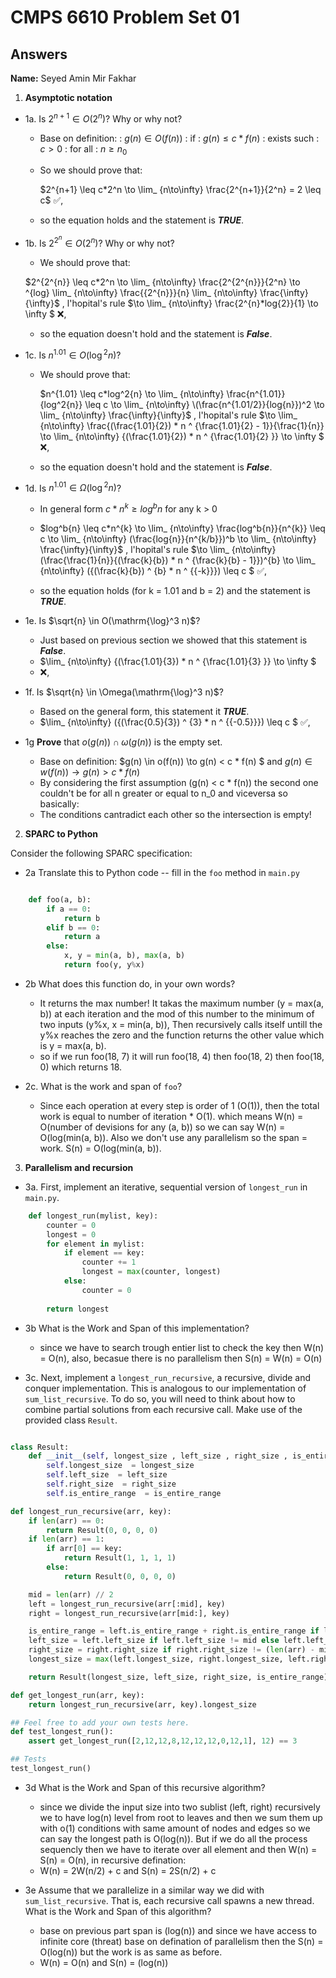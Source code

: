   # CMPS 6610 Problem Set 01
## Answers

**Name:** Seyed Amin Mir Fakhar


1. **Asymptotic notation**

  - 1a. Is $2^{n+1} \in O(2^n)$? Why or why not?
    - Base on definition: \: $g(n) \in O(f(n))$ \: if  \: $g(n) \leq c*f(n)$ \: exists such  \: $c > 0$ \: for all \: $n \geq n_0$

    - So we should prove that:
     
      $2^{n+1} \leq c*2^n \to  \lim_ {n\to\infty} \frac{2^{n+1}}{2^n} = 2 \leq c$ ✅,
      
    - so the equation holds and the statement is ***TRUE***.



  - 1b. Is $2^{2^n} \in O(2^n)$? Why or why not?
     - We should prove that:
     
      $2^{2^{n}} \leq c*2^n \to  \lim_ {n\to\infty} \frac{2^{2^{n}}}{2^n} \to ^{log}   \lim_ {n\to\infty} \frac{{2^{n}}}{n}  \lim_ {n\to\infty} \frac{\infty}{\infty}$
    , l'hopital's rule
    $\to \lim_ {n\to\infty} \frac{2^{n}*log{2}}{1} \to \infty $
    ❌, 

    - so the equation doesn't hold and the statement is ***False***.


 
  - 1c. Is $n^{1.01} \in O(\mathrm{\log}^2 n)$?
    - We should prove that:
     
      $n^{1.01} \leq c*log^2{n} \to  \lim_ {n\to\infty} \frac{n^{1.01}}{log^2{n}} \leq c \to  \lim_ {n\to\infty} \(\frac{n^{1.01/2}}{log{n}})^2 \to  \lim_ {n\to\infty} \frac{\infty}{\infty}$
    , l'hopital's rule
    $\to \lim_ {n\to\infty} \frac{(\frac{1.01}{2}) * n ^ {\frac{1.01}{2} - 1}}{\frac{1}{n}} \to \lim_ {n\to\infty} \{(\frac{1.01}{2}) * n ^ {\frac{1.01}{2} }} \to \infty $
    ❌, 

    - so the equation doesn't hold and the statement is ***False***.


  - 1d. Is $n^{1.01} \in \Omega(\mathrm{\log}^2 n)$?
    - In general form $c * n^{k} \geq  log^b{n}$ for any k > 0
    - $log^b{n} \leq c*n^{k} \to  \lim_ {n\to\infty} \frac{log^b{n}}{n^{k}} \leq c \to  \lim_ {n\to\infty} (\frac{log{n}}{n^{k/b}})^b \to  \lim_ {n\to\infty} \frac{\infty}{\infty}$
    , l'hopital's rule
    $\to \lim_ {n\to\infty} (\frac{\frac{1}{n}}{(\frac{k}{b}) * n ^ {\frac{k}{b} - 1}})^{b} \to \lim_ {n\to\infty} (\{(\frac{k}{b}) ^ {b} * n ^ {{-k}}}) \leq c $
 ✅,

    - so the equation holds (for k = 1.01 and b = 2) and the statement is ***TRUE***.
  

  - 1e. Is $\sqrt{n} \in O(\mathrm{\log}^3 n)$?
    - Just based on previous section we showed that this statement is ***False***.
    - $\lim_ {n\to\infty} \{(\frac{1.01}{3}) * n ^ {\frac{1.01}{3} }} \to \infty $
    - ❌, 


  - 1f. Is $\sqrt{n} \in \Omega(\mathrm{\log}^3 n)$?
    - Based on the general form, this statement it ***TRUE***.
    -  $\lim_ {n\to\infty} (\{(\frac{0.5}{3}) ^ {3} * n ^ {{-0.5}}}) \leq c $
   ✅,


  - 1g **Prove** that $o(g(n)) \cap \omega(g(n))$ is the empty set.
  
     - Base on definition:
       $g(n) \in o(f(n)) \to g(n) < c * f(n) $
       and
        $g(n) \in w(f(n)) \to g(n) > c * f(n)$
     - By considering the first assumption (g(n) < c * f(n)) the second one couldn't be for all n greater or equal to n_0 and viceversa so basically:
     - The conditions cantradict each other so the intersection is empty!

2. **SPARC to Python**

Consider the following SPARC specification:  

  - 2a Translate this to Python code -- fill in the `foo` method in `main.py`  
  
  ```python

      def foo(a, b):
          if a == 0:
              return b
          elif b == 0:
              return a
          else:
              x, y = min(a, b), max(a, b)
              return foo(y, y%x)
  ``` 

  - 2b What does this function do, in your own words?
    - It returns the max number! It takas the maximum number (y = max(a, b)) at each iteration and the mod of this number to the minimum of two inputs (y%x, x = min(a, b)), Then recursively calls itself untill the y%x reaches the zero and the function returns the other value which is y = max(a, b).
    - so if we run foo(18, 7) it will run foo(18, 4) then foo(18, 2) then foo(18, 0) which returns 18.
   
  - 2c. What is the work and span of `foo`?
    - Since each operation at every step is order of 1 (O(1)), then the total work is equal to number of iteration * O(1). which means W(n) = O(number of devisions for any (a, b)) so we can say W(n) = O(log(min(a, b)). Also we don't use any parallelism so the span = work. S(n) = O(log(min(a, b)).

3. **Parallelism and recursion**
  - 3a. First, implement an iterative, sequential version of `longest_run` in `main.py`.

``` python
    def longest_run(mylist, key):
        counter = 0
        longest = 0
        for element in mylist:
            if element == key:
                counter += 1
                longest = max(counter, longest)
            else:
                counter = 0
    
        return longest

```


  - 3b What is the Work and Span of this implementation?
    - since we have to search trough entier list to check the key then W(n) = O(n), also, becasue there is no parallelism then S(n) = W(n) = O(n)

  
  - 3c. Next, implement a `longest_run_recursive`, a recursive, divide and conquer implementation. This is analogous to our implementation of `sum_list_recursive`. To do so, you will need to think about how to combine partial solutions from each recursive call. Make use of the provided class `Result`.   


``` python

class Result:
    def __init__(self, longest_size , left_size , right_size , is_entire_range ):
        self.longest_size  = longest_size 
        self.left_size  = left_size 
        self.right_size  = right_size 
        self.is_entire_range  = is_entire_range 

def longest_run_recursive(arr, key):
    if len(arr) == 0:
        return Result(0, 0, 0, 0)
    if len(arr) == 1:
        if arr[0] == key:
            return Result(1, 1, 1, 1)
        else:
            return Result(0, 0, 0, 0)

    mid = len(arr) // 2
    left = longest_run_recursive(arr[:mid], key)
    right = longest_run_recursive(arr[mid:], key)

    is_entire_range = left.is_entire_range + right.is_entire_range if left.is_entire_range == mid and right.is_entire_range == len(arr) - mid else 0
    left_size = left.left_size if left.left_size != mid else left.left_size + right.left_size
    right_size = right.right_size if right.right_size != (len(arr) - mid) else right.right_size + left.right_size
    longest_size = max(left.longest_size, right.longest_size, left.right_size + right.left_size)

    return Result(longest_size, left_size, right_size, is_entire_range)

def get_longest_run(arr, key):
    return longest_run_recursive(arr, key).longest_size

## Feel free to add your own tests here.
def test_longest_run():
    assert get_longest_run([2,12,12,8,12,12,12,0,12,1], 12) == 3

## Tests
test_longest_run()

```
  
  - 3d   What is the Work and Span of this recursive algorithm?
    - since we divide the input size into two sublist (left, right) recursively we to have log(n) level from root to leaves and then we sum them up with o(1) conditions with same amount of nodes and edges so we can say the longest path is O(log(n)). But if we do all the process sequencly then we have to iterate over all element and then W(n) = S(n) = O(n), in recursive defination:
    -  W(n) = 2W(n/2) + c and S(n) = 2S(n/2) + c


  - 3e  Assume that we parallelize in a similar way we did with `sum_list_recursive`. That is, each recursive call spawns a new thread. What is the Work and Span of this algorithm?
    - base on previous part span is (log(n)) and since we have access to infinite core (threat) base on defination of parallelism then the S(n) = O(log(n)) but the work is as same as before.
    -  W(n) = O(n) and S(n) = (log(n))

  
